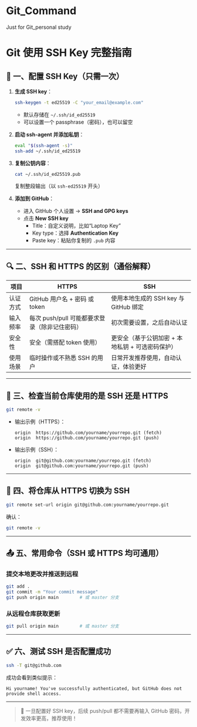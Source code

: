 # Git_Command
Just for Git_personal study

# Git 使用 SSH Key 完整指南

## 🔑 一、配置 SSH Key（只需一次）

1. **生成 SSH key**：
   ```bash
   ssh-keygen -t ed25519 -C "your_email@example.com"
   ```
   - 默认存储在 `~/.ssh/id_ed25519`
   - 可以设置一个 passphrase（密码），也可以留空

2. **启动 ssh-agent 并添加私钥**：
   ```bash
   eval "$(ssh-agent -s)"
   ssh-add ~/.ssh/id_ed25519
   ```

3. **复制公钥内容**：
   ```bash
   cat ~/.ssh/id_ed25519.pub
   ```
   复制整段输出（以 `ssh-ed25519` 开头）

4. **添加到 GitHub**：
   - 进入 GitHub 个人设置 → **SSH and GPG keys**
   - 点击 **New SSH key**
     - Title：自定义说明，比如“Laptop Key”
     - Key type：选择 **Authentication Key**
     - Paste key：粘贴你复制的 `.pub` 内容

---

## 🔍 二、SSH 和 HTTPS 的区别（通俗解释）

| 项目          | HTTPS                                         | SSH                                               |
|---------------|----------------------------------------------|----------------------------------------------------|
| 认证方式      | GitHub 用户名 + 密码 或 token                 | 使用本地生成的 SSH key 与 GitHub 绑定             |
| 输入频率      | 每次 push/pull 可能都要求登录（除非记住密码） | 初次需要设置，之后自动认证                        |
| 安全性        | 安全（需搭配 token 使用）                     | 更安全（基于公钥加密 + 本地私钥 + 可选密码保护）   |
| 使用场景      | 临时操作或不熟悉 SSH 的用户                   | 日常开发推荐使用，自动认证，体验更好              |

---

## 🧭 三、检查当前仓库使用的是 SSH 还是 HTTPS

```bash
git remote -v
```

- 输出示例（HTTPS）：
  ```
  origin  https://github.com/yourname/yourrepo.git (fetch)
  origin  https://github.com/yourname/yourrepo.git (push)
  ```

- 输出示例（SSH）：
  ```
  origin  git@github.com:yourname/yourrepo.git (fetch)
  origin  git@github.com:yourname/yourrepo.git (push)
  ```

---

## 🔁 四、将仓库从 HTTPS 切换为 SSH

```bash
git remote set-url origin git@github.com:yourname/yourrepo.git
```

确认：
```bash
git remote -v
```

---

## 📤 五、常用命令（SSH 或 HTTPS 均可通用）

### 提交本地更改并推送到远程

```bash
git add .
git commit -m "Your commit message"
git push origin main        # 或 master 分支
```

### 从远程仓库获取更新

```bash
git pull origin main        # 或 master 分支
```

---

## ✅ 六、测试 SSH 是否配置成功

```bash
ssh -T git@github.com
```

成功会看到类似提示：
```
Hi yourname! You've successfully authenticated, but GitHub does not provide shell access.
```

---

> 🚀 一旦配置好 SSH key，后续 push/pull 都不需要再输入 GitHub 密码，开发效率更高，推荐使用！
